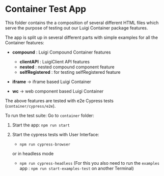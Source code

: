 # Container Test App

This folder contains the a composition of several different HTML files which serve the purpose of testing out our Luigi Container package features.


The app is split up in several different parts with simple examples for all the Container features:

- **compound** : Luigi Compound Container features
    - **clientAPI** : LuigiClient API features 
    - **nested** :  nested compound component feature
    - **selfRegistered** : for testing selfRegistered feature

- **iframe** -> iframe based Luigi Container

- **wc** -> web component based Luigi Container


The above features are tested with e2e Cypress tests (`container/cypress/e2e`). 

To run the test suite:
Go to `container` folder:

1. Start the app:
    `npm run start`

2. Start the cypress tests with User Interface:
    - `npm run cypress-browser`

    or in headless mode

    - `npm run cypress-headless` (For this you also need to run the `examples` app : `npm run start-examples-test` on another Terminal)
